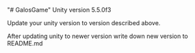"# GalosGame" 
Unity version 5.5.0f3

Update your unity version to version described above.

After updating unity to newer version write down new version to README.md
